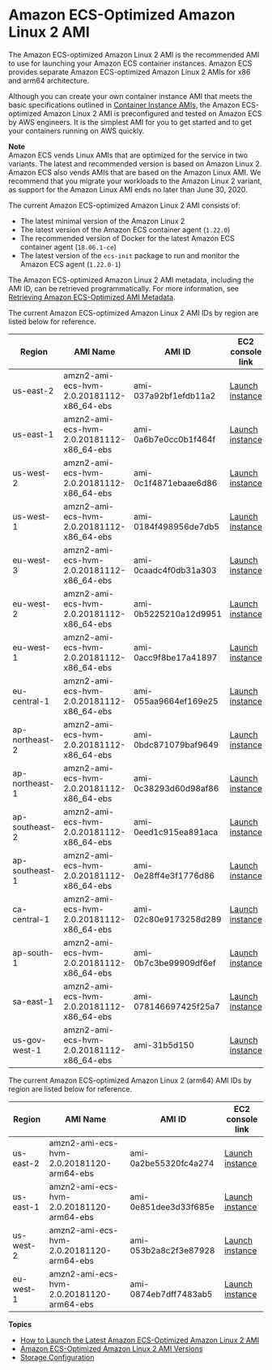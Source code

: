 # Amazon ECS\-Optimized Amazon Linux 2 AMI<a name="al2ami"></a>

The Amazon ECS\-optimized Amazon Linux 2 AMI is the recommended AMI to use for launching your Amazon ECS container instances\. Amazon ECS provides separate Amazon ECS\-optimized Amazon Linux 2 AMIs for x86 and arm64 architecture\.

Although you can create your own container instance AMI that meets the basic specifications outlined in [Container Instance AMIs](container_instance_AMIs.md), the Amazon ECS\-optimized Amazon Linux 2 AMI is preconfigured and tested on Amazon ECS by AWS engineers\. It is the simplest AMI for you to get started and to get your containers running on AWS quickly\.

**Note**  
Amazon ECS vends Linux AMIs that are optimized for the service in two variants\. The latest and recommended version is based on Amazon Linux 2\. Amazon ECS also vends AMIs that are based on the Amazon Linux AMI\. We recommend that you migrate your workloads to the Amazon Linux 2 variant, as support for the Amazon Linux AMI ends no later than June 30, 2020\.

The current Amazon ECS\-optimized Amazon Linux 2 AMI consists of:
+ The latest minimal version of the Amazon Linux 2
+ The latest version of the Amazon ECS container agent \(`1.22.0`\)
+ The recommended version of Docker for the latest Amazon ECS container agent \(`18.06.1-ce`\)
+ The latest version of the `ecs-init` package to run and monitor the Amazon ECS agent \(`1.22.0-1`\)

The Amazon ECS\-optimized Amazon Linux 2 AMI metadata, including the AMI ID, can be retrieved programmatically\. For more information, see [Retrieving Amazon ECS\-Optimized AMI Metadata](retrieve-ecs-optimized_AMI.md)\.

The current Amazon ECS\-optimized Amazon Linux 2 AMI IDs by region are listed below for reference\.


| Region | AMI Name | AMI ID | EC2 console link | 
| --- | --- | --- | --- | 
| us\-east\-2 | amzn2\-ami\-ecs\-hvm\-2\.0\.20181112\-x86\_64\-ebs | ami\-037a92bf1efdb11a2 | [Launch instance](https://console.aws.amazon.com/ec2/v2/home?region=us-east-2#LaunchInstanceWizard:ami=ami-037a92bf1efdb11a2) | 
| us\-east\-1 | amzn2\-ami\-ecs\-hvm\-2\.0\.20181112\-x86\_64\-ebs | ami\-0a6b7e0cc0b1f464f | [Launch instance](https://console.aws.amazon.com/ec2/v2/home?region=us-east-1#LaunchInstanceWizard:ami=ami-0a6b7e0cc0b1f464f) | 
| us\-west\-2 | amzn2\-ami\-ecs\-hvm\-2\.0\.20181112\-x86\_64\-ebs | ami\-0c1f4871ebaae6d86 | [Launch instance](https://console.aws.amazon.com/ec2/v2/home?region=us-west-2#LaunchInstanceWizard:ami=ami-0c1f4871ebaae6d86) | 
| us\-west\-1 | amzn2\-ami\-ecs\-hvm\-2\.0\.20181112\-x86\_64\-ebs | ami\-0184f498956de7db5 | [Launch instance](https://console.aws.amazon.com/ec2/v2/home?region=us-west-1#LaunchInstanceWizard:ami=ami-0184f498956de7db5) | 
| eu\-west\-3 | amzn2\-ami\-ecs\-hvm\-2\.0\.20181112\-x86\_64\-ebs | ami\-0caadc4f0db31a303 | [Launch instance](https://console.aws.amazon.com/ec2/v2/home?region=eu-west-3#LaunchInstanceWizard:ami=ami-0caadc4f0db31a303) | 
| eu\-west\-2 | amzn2\-ami\-ecs\-hvm\-2\.0\.20181112\-x86\_64\-ebs | ami\-0b5225210a12d9951 | [Launch instance](https://console.aws.amazon.com/ec2/v2/home?region=eu-west-2#LaunchInstanceWizard:ami=ami-0b5225210a12d9951) | 
| eu\-west\-1 | amzn2\-ami\-ecs\-hvm\-2\.0\.20181112\-x86\_64\-ebs | ami\-0acc9f8be17a41897 | [Launch instance](https://console.aws.amazon.com/ec2/v2/home?region=eu-west-1#LaunchInstanceWizard:ami=ami-0acc9f8be17a41897) | 
| eu\-central\-1 | amzn2\-ami\-ecs\-hvm\-2\.0\.20181112\-x86\_64\-ebs | ami\-055aa9664ef169e25 | [Launch instance](https://console.aws.amazon.com/ec2/v2/home?region=eu-central-1#LaunchInstanceWizard:ami=ami-055aa9664ef169e25) | 
| ap\-northeast\-2 | amzn2\-ami\-ecs\-hvm\-2\.0\.20181112\-x86\_64\-ebs | ami\-0bdc871079baf9649 | [Launch instance](https://console.aws.amazon.com/ec2/v2/home?region=ap-northeast-2#LaunchInstanceWizard:ami=ami-0bdc871079baf9649) | 
| ap\-northeast\-1 | amzn2\-ami\-ecs\-hvm\-2\.0\.20181112\-x86\_64\-ebs | ami\-0c38293d60d98af86 | [Launch instance](https://console.aws.amazon.com/ec2/v2/home?region=ap-northeast-1#LaunchInstanceWizard:ami=ami-0c38293d60d98af86) | 
| ap\-southeast\-2 | amzn2\-ami\-ecs\-hvm\-2\.0\.20181112\-x86\_64\-ebs | ami\-0eed1c915ea891aca | [Launch instance](https://console.aws.amazon.com/ec2/v2/home?region=ap-southeast-2#LaunchInstanceWizard:ami=ami-0eed1c915ea891aca) | 
| ap\-southeast\-1 | amzn2\-ami\-ecs\-hvm\-2\.0\.20181112\-x86\_64\-ebs | ami\-0e28ff4e3f1776d86 | [Launch instance](https://console.aws.amazon.com/ec2/v2/home?region=ap-southeast-1#LaunchInstanceWizard:ami=ami-0e28ff4e3f1776d86) | 
| ca\-central\-1 | amzn2\-ami\-ecs\-hvm\-2\.0\.20181112\-x86\_64\-ebs | ami\-02c80e9173258d289 | [Launch instance](https://console.aws.amazon.com/ec2/v2/home?region=ca-central-1#LaunchInstanceWizard:ami=ami-02c80e9173258d289) | 
| ap\-south\-1 | amzn2\-ami\-ecs\-hvm\-2\.0\.20181112\-x86\_64\-ebs | ami\-0b7c3be99909df6ef | [Launch instance](https://console.aws.amazon.com/ec2/v2/home?region=ap-south-1#LaunchInstanceWizard:ami=ami-0b7c3be99909df6ef) | 
| sa\-east\-1 | amzn2\-ami\-ecs\-hvm\-2\.0\.20181112\-x86\_64\-ebs | ami\-078146697425f25a7 | [Launch instance](https://console.aws.amazon.com/ec2/v2/home?region=sa-east-1#LaunchInstanceWizard:ami=ami-078146697425f25a7) | 
| us\-gov\-west\-1 | amzn2\-ami\-ecs\-hvm\-2\.0\.20181112\-x86\_64\-ebs | ami\-31b5d150 | [Launch instance](https://console.aws.amazon.com/ec2/v2/home?region=us-gov-west-1#LaunchInstanceWizard:ami=ami-31b5d150) | 

The current Amazon ECS\-optimized Amazon Linux 2 \(arm64\) AMI IDs by region are listed below for reference\.


| Region | AMI Name | AMI ID | EC2 console link | 
| --- | --- | --- | --- | 
| us\-east\-2 | amzn2\-ami\-ecs\-hvm\-2\.0\.20181120\-arm64\-ebs | ami\-0a2be55320fc4a274 | [Launch instance](https://console.aws.amazon.com/ec2/v2/home?region=us-east-2#LaunchInstanceWizard:ami=ami-0a2be55320fc4a274) | 
| us\-east\-1 | amzn2\-ami\-ecs\-hvm\-2\.0\.20181120\-arm64\-ebs | ami\-0e851dee3d33f685e | [Launch instance](https://console.aws.amazon.com/ec2/v2/home?region=us-east-1#LaunchInstanceWizard:ami=ami-0e851dee3d33f685e) | 
| us\-west\-2 | amzn2\-ami\-ecs\-hvm\-2\.0\.20181120\-arm64\-ebs | ami\-053b2a8c2f3e87928 | [Launch instance](https://console.aws.amazon.com/ec2/v2/home?region=us-west-2#LaunchInstanceWizard:ami=ami-053b2a8c2f3e87928) | 
| eu\-west\-1 | amzn2\-ami\-ecs\-hvm\-2\.0\.20181120\-arm64\-ebs | ami\-0874eb7dff7483ab5 | [Launch instance](https://console.aws.amazon.com/ec2/v2/home?region=eu-west-1#LaunchInstanceWizard:ami=ami-0874eb7dff7483ab5) | 

**Topics**
+ [How to Launch the Latest Amazon ECS\-Optimized Amazon Linux 2 AMI](al2ami-get-latest.md)
+ [Amazon ECS\-Optimized Amazon Linux 2 AMI Versions](al2ami-agent-versions.md)
+ [Storage Configuration](al2ami-storage-config.md)